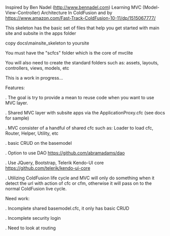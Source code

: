 Inspired by Ben Nadel (http://www.bennadel.com) Learning MVC (Model-View-Controller) Architecture In ColdFusion and by https://www.amazon.com/Fast-Track-ColdFusion-10-11/dp/1515067777/

This skeleton has the basic set of files that help you get started with main site and subsite in the apps folder

copy docs\mainsite_skeleton to yoursite

You must have the "scfcs" folder which is the core of mvclite

You will also need to create the standard folders such as: assets, layouts, controllers, views, models, etc

This is a work in progress...

Features:

. The goal is try to provide a mean to reuse code when you want to use MVC layer.

. Shared MVC layer with subsite apps via the ApplicationProxy.cfc (see docs for sample)

. MVC consister of a handful of shared cfc such as: Loader to load cfc, Router, Helper, Utility, etc

. basic CRUD on the basemodel

. Option to use DAO https://github.com/abramadams/dao

. Use JQuery, Bootstrap, Telerik Kendo-UI core https://github.com/telerik/kendo-ui-core

. Utilizing ColdFusion life cycle and MVC will only do something when it detect the url with action of cfc or cfm, otherwise it will pass on to the normal ColdFusion live cycle.




Need work:

. Incomplete shared basemodel.cfc, it only has basic CRUD

. Incomplete security login

. Need to look at routing




